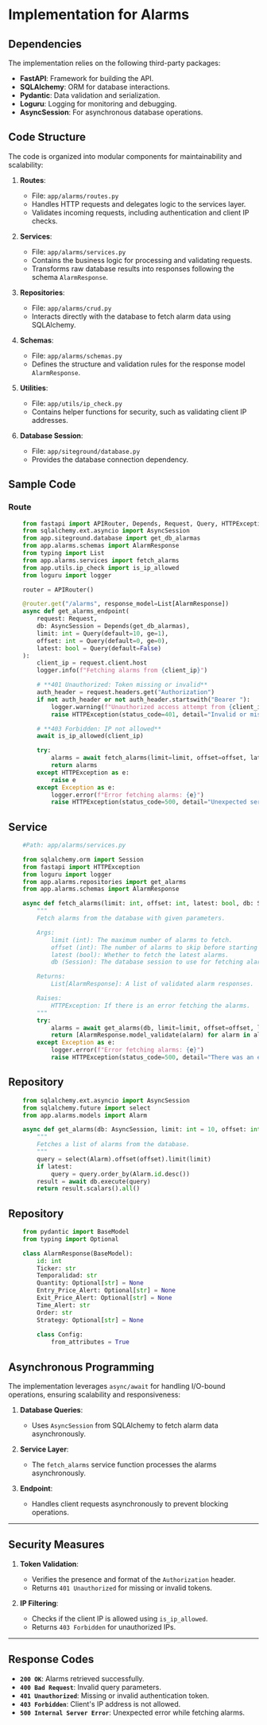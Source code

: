 # **Implementation for Alarms**

## **Dependencies**
The implementation relies on the following third-party packages:
- **FastAPI**: Framework for building the API.
- **SQLAlchemy**: ORM for database interactions.
- **Pydantic**: Data validation and serialization.
- **Loguru**: Logging for monitoring and debugging.
- **AsyncSession**: For asynchronous database operations.

## **Code Structure**
The code is organized into modular components for maintainability and scalability:

1. **Routes**:
   - File: `app/alarms/routes.py`
   - Handles HTTP requests and delegates logic to the services layer.
   - Validates incoming requests, including authentication and client IP checks.

2. **Services**:
   - File: `app/alarms/services.py`
   - Contains the business logic for processing and validating requests.
   - Transforms raw database results into responses following the schema `AlarmResponse`.

3. **Repositories**:
   - File: `app/alarms/crud.py`
   - Interacts directly with the database to fetch alarm data using SQLAlchemy.

4. **Schemas**:
   - File: `app/alarms/schemas.py`
   - Defines the structure and validation rules for the response model `AlarmResponse`.

5. **Utilities**:
   - File: `app/utils/ip_check.py`
   - Contains helper functions for security, such as validating client IP addresses.

6. **Database Session**:
   - File: `app/siteground/database.py`
   - Provides the database connection dependency.

## **Sample Code**

### **Route**
```python
    from fastapi import APIRouter, Depends, Request, Query, HTTPException
    from sqlalchemy.ext.asyncio import AsyncSession
    from app.siteground.database import get_db_alarmas
    from app.alarms.schemas import AlarmResponse
    from typing import List
    from app.alarms.services import fetch_alarms
    from app.utils.ip_check import is_ip_allowed
    from loguru import logger

    router = APIRouter()

    @router.get("/alarms", response_model=List[AlarmResponse])
    async def get_alarms_endpoint(
        request: Request,
        db: AsyncSession = Depends(get_db_alarmas),
        limit: int = Query(default=10, ge=1),
        offset: int = Query(default=0, ge=0),
        latest: bool = Query(default=False)
    ):
        client_ip = request.client.host
        logger.info(f"Fetching alarms from {client_ip}")

        # **401 Unauthorized: Token missing or invalid**
        auth_header = request.headers.get("Authorization")
        if not auth_header or not auth_header.startswith("Bearer "):
            logger.warning(f"Unauthorized access attempt from {client_ip}")
            raise HTTPException(status_code=401, detail="Invalid or missing authentication token.")

        # **403 Forbidden: IP not allowed**
        await is_ip_allowed(client_ip)

        try:
            alarms = await fetch_alarms(limit=limit, offset=offset, latest=latest, db=db)
            return alarms
        except HTTPException as e:
            raise e
        except Exception as e:
            logger.error(f"Error fetching alarms: {e}")
            raise HTTPException(status_code=500, detail="Unexpected server error.")
```

## **Service**

```python
    #Path: app/alarms/services.py

    from sqlalchemy.orm import Session
    from fastapi import HTTPException
    from loguru import logger
    from app.alarms.repositories import get_alarms
    from app.alarms.schemas import AlarmResponse

    async def fetch_alarms(limit: int, offset: int, latest: bool, db: Session):
        """
        Fetch alarms from the database with given parameters.

        Args:
            limit (int): The maximum number of alarms to fetch.
            offset (int): The number of alarms to skip before starting to fetch.
            latest (bool): Whether to fetch the latest alarms.
            db (Session): The database session to use for fetching alarms.

        Returns:
            List[AlarmResponse]: A list of validated alarm responses.

        Raises:
            HTTPException: If there is an error fetching the alarms.
        """
        try:
            alarms = await get_alarms(db, limit=limit, offset=offset, latest=latest)
            return [AlarmResponse.model_validate(alarm) for alarm in alarms]
        except Exception as e:
            logger.error(f"Error fetching alarms: {e}")
            raise HTTPException(status_code=500, detail="There was an error fetching the alarms")
```

## **Repository**
```Python
    from sqlalchemy.ext.asyncio import AsyncSession
    from sqlalchemy.future import select
    from app.alarms.models import Alarm

    async def get_alarms(db: AsyncSession, limit: int = 10, offset: int = 0, latest: bool = False):
        """
        Fetches a list of alarms from the database.
        """
        query = select(Alarm).offset(offset).limit(limit)
        if latest:
            query = query.order_by(Alarm.id.desc())
        result = await db.execute(query)
        return result.scalars().all()
```

## **Repository**
    
```Python
    from pydantic import BaseModel
    from typing import Optional

    class AlarmResponse(BaseModel):
        id: int
        Ticker: str
        Temporalidad: str
        Quantity: Optional[str] = None
        Entry_Price_Alert: Optional[str] = None
        Exit_Price_Alert: Optional[str] = None
        Time_Alert: str
        Order: str
        Strategy: Optional[str] = None
        
        class Config:
            from_attributes = True

```

## **Asynchronous Programming**
The implementation leverages `async/await` for handling I/O-bound operations, ensuring scalability and responsiveness:

1. **Database Queries**:
   - Uses `AsyncSession` from SQLAlchemy to fetch alarm data asynchronously.

2. **Service Layer**:
   - The `fetch_alarms` service function processes the alarms asynchronously.

3. **Endpoint**:
   - Handles client requests asynchronously to prevent blocking operations.

---

## **Security Measures**

1. **Token Validation**:
   - Verifies the presence and format of the `Authorization` header.
   - Returns `401 Unauthorized` for missing or invalid tokens.

2. **IP Filtering**:
   - Checks if the client IP is allowed using `is_ip_allowed`.
   - Returns `403 Forbidden` for unauthorized IPs.

---

## **Response Codes**

- **`200 OK`**: Alarms retrieved successfully.
- **`400 Bad Request`**: Invalid query parameters.
- **`401 Unauthorized`**: Missing or invalid authentication token.
- **`403 Forbidden`**: Client's IP address is not allowed.
- **`500 Internal Server Error`**: Unexpected error while fetching alarms.
